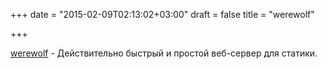 +++
date = "2015-02-09T02:13:02+03:00"
draft = false
title = "werewolf"

+++

<p><a href="https://github.com/ET-CS/werewolf">werewolf</a>&nbsp;- Действительно быстрый и простой веб-сервер для статики.</p>

